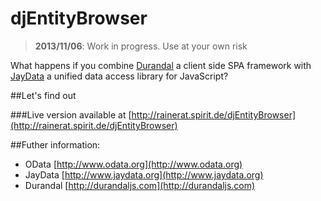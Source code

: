 # djEntityBrowser
>  **2013/11/06**: Work in progress. Use at your own risk

What happens if you combine [Durandal] a client side SPA framework with [JayData] a unified
data access library for JavaScript?

##Let's find out

###Live version available at [http://rainerat.spirit.de/djEntityBrowser](http://rainerat.spirit.de/djEntityBrowser)

##Futher information:

+ OData [http://www.odata.org](http://www.odata.org)
+ JayData [http://www.jaydata.org](http://www.jaydata.org)
+ Durandal [http://durandaljs.com](http://durandaljs.com)


[Spirit]:http://www.spirit.de
[Durandal]:http://durandaljs.com/
[JayData]:http://jaydata.org/